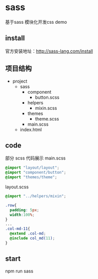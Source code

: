 # sass
基于sass 模块化开发css demo
## install
官方安装地址：http://sass-lang.com/install

## 项目结构
* project    
  * sass   
    * component    
      * button.scss    
    * helpers    
      * mixin.scss   
    * themes   
      * theme.scss   
    * main.scss    
  * index.html   

## code
部分 scss 代码展示
main.scss
```scss
@import "layout/layout";
@import "component/button";
@import "themes/theme";
```
layout.scss
```scss
@import "../helpers/mixin";

.row{
  padding: 5px;
  width:100%;
}
...
.col-md-11{
  @extend .col-md;
  @include col_md(11);
}
```
## start
npm run sass
